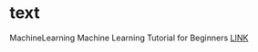 # text 
MachineLearning
Machine Learning Tutorial for Beginners
[LINK](https://www.youtube.com/watch?v=JCAFrKbsRWU&list=PLkPmSWtWNIyQtpYf0Iq-myisH__8gRy4k)
